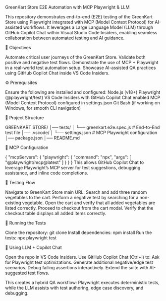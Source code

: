GreenKart Store E2E Automation with MCP Playwright & LLM

This repository demonstrates end-to-end (E2E) testing of the GreenKart Store using Playwright integrated with MCP (Model Context Protocol) for AI-assisted workflows. It leverages a Large Language Model (LLM) through GitHub Copilot Chat within Visual Studio Code Insiders, enabling seamless collaboration between automated testing and AI guidance.

📌 Objectives

Automate critical user journeys of the GreenKart Store.
Validate both positive and negative test flows.
Demonstrate the use of MCP + Playwright in a real-world test automation setup.
Showcase AI-assisted QA practices using GitHub Copilot Chat inside VS Code Insiders.

⚙️ Prerequisites

Ensure the following are installed and configured:
Node.js (v18+)
Playwright (@playwright/test)
VS Code Insiders with GitHub Copilot Chat enabled
MCP (Model Context Protocol) configured in settings.json
Git Bash (if working on Windows, for smooth CLI navigation)

📂 Project Structure

GREENKART STORE/
│── tests/
│   └── greenkart.e2e.spec.js     # End-to-End test file
│── .vscode/
│   └── settings.json             # MCP Playwright configuration
│── package.json
│── README.md

🔧 MCP Configuration

{
  "mcpServers": {
    "playwright": {
      "command": "npx",
      "args": [
        "@playwright/mcp@latest"
      ]
    }
  }
}
This allows GitHub Copilot Chat to leverage Playwright’s MCP server for test suggestions, debugging assistance, and inline code completions.

🧪 Testing Flow

Navigate to GreenKart Store main URL.
Search and add three random vegetables to the cart.
Perform a negative test by searching for a non-existing vegetable.
Open the cart and verify that all added vegetables are listed correctly.
Proceed to checkout from the cart modal.
Verify that the checkout table displays all added items correctly.

🚀 Running the Tests

Clone the repository: git clone <repository name>
Install dependencies: npm install
Run the tests: npx playwright test

🤖 Using LLM + Copilot Chat

Open the repo in VS Code Insiders.
Use GitHub Copilot Chat (Ctrl+I) to:
Ask for Playwright test optimizations.
Generate additional negative/edge test scenarios.
Debug failing assertions interactively.
Extend the suite with AI-suggested test flows.

This creates a hybrid QA workflow: Playwright executes deterministic tests, while the LLM assists with test authoring, edge case discovery, and debugging.
